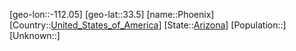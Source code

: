 ﻿---
location: [33.5,-112.05]
type: City
tags:
- geo/City


SpocWebEntityId: 33356
isDeleted: false
confidential: public

---
[geo-lon::-112.05]
[geo-lat::33.5]
[name::Phoenix]
[Country::[United_States_of_America](geo/Continent/North-America/United_States_of_America.md)]
[State::[Arizona](geo/Continent/North-America/United_States_of_America/Arizona.md)]
[Population::]
[Unknown::]

